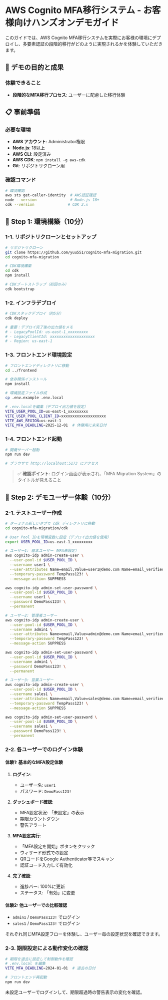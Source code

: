 # AWS Cognito MFA移行システム - お客様向けハンズオンデモガイド

このガイドでは、AWS Cognito MFA移行システムを実際にお客様の環境にデプロイし、多要素認証の段階的移行がどのように実現されるかを体験していただきます。

## 🎯 デモの目的と成果

### 体験できること
- **段階的なMFA移行プロセス**: ユーザーに配慮した移行体験

## 📋 事前準備

### 必要な環境
- **AWS アカウント**: Administrator権限
- **Node.js**: 18以上
- **AWS CLI**: 設定済み
- **AWS CDK**: `npm install -g aws-cdk`
- **Git**: リポジトリクローン用

### 確認コマンド
```bash
# 環境確認
aws sts get-caller-identity  # AWS認証確認
node --version               # Node.js 18+
cdk --version               # CDK 2.x
```

## 🚀 Step 1: 環境構築（10分）

### 1-1. リポジトリクローンとセットアップ

```bash
# リポジトリクローン
git clone https://github.com/yuu551/cognito-mfa-migration.git
cd cognito-mfa-migration

# CDK環境構築
cd cdk
npm install

# CDKブートストラップ（初回のみ）
cdk bootstrap
```

### 1-2. インフラデプロイ

```bash
# CDKスタックデプロイ（約5分）
cdk deploy

# 重要：デプロイ完了後の出力値をメモ
# - LegacyPoolId: us-east-1_xxxxxxxxx
# - LegacyClientId: xxxxxxxxxxxxxxxxxxxx
# - Region: us-east-1
```

### 1-3. フロントエンド環境設定

```bash
# フロントエンドディレクトリに移動
cd ../frontend

# 依存関係インストール
npm install

# 環境設定ファイル作成
cp .env.example .env.local

# .env.localを編集（デプロイ出力値を設定）
VITE_USER_POOL_ID=us-east-1_xxxxxxxxx
VITE_USER_POOL_CLIENT_ID=xxxxxxxxxxxxxxxxxxxx
VITE_AWS_REGION=us-east-1
VITE_MFA_DEADLINE=2025-12-01  # 体験用に未来日付
```

### 1-4. フロントエンド起動

```bash
# 開発サーバー起動
npm run dev

# ブラウザで http://localhost:5173 にアクセス
```

> ✅ **確認ポイント**: ログイン画面が表示され、「MFA Migration System」のタイトルが見えること

## 👥 Step 2: デモユーザー体験（10分）

### 2-1. テストユーザー作成

```bash
# ターミナル新しいタブで cdk ディレクトリに移動
cd cognito-mfa-migration/cdk

# User Pool IDを環境変数に設定（デプロイ出力値を使用）
export USER_POOL_ID=us-east-1_xxxxxxxxx

# ユーザー1: 基本ユーザー（MFA未設定）
aws cognito-idp admin-create-user \
  --user-pool-id $USER_POOL_ID \
  --username user1 \
  --user-attributes Name=email,Value=user1@demo.com Name=email_verified,Value=true \
  --temporary-password TempPass123! \
  --message-action SUPPRESS

aws cognito-idp admin-set-user-password \
  --user-pool-id $USER_POOL_ID \
  --username user1 \
  --password DemoPass123! \
  --permanent

# ユーザー2: 管理者ユーザー
aws cognito-idp admin-create-user \
  --user-pool-id $USER_POOL_ID \
  --username admin1 \
  --user-attributes Name=email,Value=admin@demo.com Name=email_verified,Value=true \
  --temporary-password TempPass123! \
  --message-action SUPPRESS

aws cognito-idp admin-set-user-password \
  --user-pool-id $USER_POOL_ID \
  --username admin1 \
  --password DemoPass123! \
  --permanent

# ユーザー3: 営業ユーザー
aws cognito-idp admin-create-user \
  --user-pool-id $USER_POOL_ID \
  --username sales1 \
  --user-attributes Name=email,Value=sales@demo.com Name=email_verified,Value=true \
  --temporary-password TempPass123! \
  --message-action SUPPRESS

aws cognito-idp admin-set-user-password \
  --user-pool-id $USER_POOL_ID \
  --username sales1 \
  --password DemoPass123! \
  --permanent
```

### 2-2. 各ユーザーでのログイン体験

#### 体験1: 基本的なMFA設定体験

1. **ログイン**: 
   - ユーザー名: `user1`
   - パスワード: `DemoPass123!`

2. **ダッシュボード確認**:
   - MFA設定状況: 「未設定」の表示
   - 期限カウントダウン
   - 警告アラート

3. **MFA設定実行**:
   - 「MFA設定を開始」ボタンをクリック
   - ウィザード形式での設定
   - QRコードをGoogle Authenticator等でスキャン
   - 認証コード入力して有効化

4. **完了確認**:
   - 進捗バー: 100%に更新
   - ステータス: 「有効」に変更

#### 体験2: 他ユーザーでの比較確認

- `admin1` / `DemoPass123!` でログイン
- `sales1` / `DemoPass123!` でログイン

それぞれ同じMFA設定フローを体験し、ユーザー毎の設定状況を確認できます。

### 2-3. 期限設定による動作変化の確認

```bash
# 期限を過去に設定して制御動作を確認
# .env.local を編集
VITE_MFA_DEADLINE=2024-01-01  # 過去の日付

# フロントエンド再起動
npm run dev
```

未設定ユーザーでログインして、期限超過時の警告表示の変化を確認。